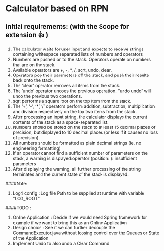 # Calculator based on RPN
## Initial requirements: (with the Scope for extension 👍 )

1. The calculator waits for user input and expects to receive strings containing whitespace separated lists of numbers and operators.
2. Numbers are pushed on to the stack. Operators operate on numbers that are on the stack.
3. Available operators are +, -, *, /, sqrt, undo, clear.
4. Operators pop their parameters off the stack, and push their results back onto the stack.
5. The ‘clear’ operator removes all items from the stack.
6. The ‘undo’ operator undoes the previous operation. “undo undo” will undo the previous two operations.
7. sqrt performs a square root on the top item from the stack.
8. The ‘+’, ‘-’, ‘*’, ‘/’ operators perform addition, subtraction, multiplication and division respectively on the top two items from the stack.
9. After processing an input string, the calculator displays the current contents of the stack as a space-separated list.
10. Numbers should be stored on the stack to at least 15 decimal places of precision, but displayed to 10 decimal places (or less if it causes no loss of precision).
11. All numbers should be formatted as plain decimal strings (ie. no engineering formatting).
12. If an operator cannot find a sufficient number of parameters on the stack, a warning is displayed:operator (position: ): insufficient parameters
13. After displaying the warning, all further processing of the string terminates and the current state of the stack is displayed.

####Note: 
1. Log4 config : Log file Path to be supplied at runtime with variable "LOG_ROOT"

####TODO :
1. Online Application : Decide if we would need Spring framework for example if we want to bring this as an Online Application
2. Design choice : See if we can further decouple the CommandExecutor.java without loosing control over the Queues or State of the Application
3. Implement Undo to also undo a Clear Command
